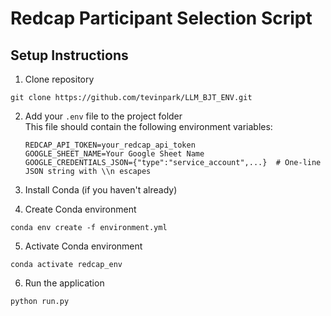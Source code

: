 # Redcap Participant Selection Script

## Setup Instructions
1. Clone repository
```
git clone https://github.com/tevinpark/LLM_BJT_ENV.git
```
2. Add your `.env` file to the project folder  
   This file should contain the following environment variables:

   ```env
   REDCAP_API_TOKEN=your_redcap_api_token
   GOOGLE_SHEET_NAME=Your Google Sheet Name
   GOOGLE_CREDENTIALS_JSON={"type":"service_account",...}  # One-line JSON string with \\n escapes
3. Install Conda (if you haven't already)
4. Create Conda environment
```
conda env create -f environment.yml
```
5. Activate Conda environment
```
conda activate redcap_env
```
6. Run the application
```
python run.py
```
